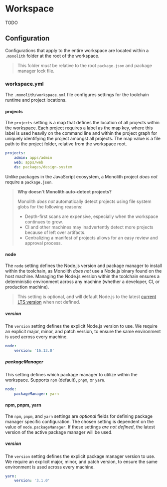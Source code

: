 # Workspace

TODO

## Configuration

Configurations that apply to the entire workspace are located within a `.monolith` folder at the
root of the workspace.

> This folder _must_ be relative to the root `package.json` and package manager lock file.

### workspace.yml

The `.monolith/workspace.yml` file configures settings for the toolchain runtime and project
locations.

#### projects

The `projects` setting is a map that defines the location of all projects within the workspace. Each
project requires a label as the map key, where this label is used heavily on the command line and
within the project graph for uniquely identifying the project amongst all projects. The map value is
a file path to the project folder, relative from the workspace root.

```yaml
projects:
	admin: apps/admin
	web: apps/web
	ds: packages/design-system
```

Unlike packages in the JavaScript ecosystem, a Monolith project _does not_ require a `package.json`.

> **Why doesn't Monolith auto-detect projects?**
>
> Monolith _does not_ automatically detect projects using file system globs for the following
> reasons:
>
> - Depth-first scans are expensive, especially when the workspace continues to grow.
> - CI and other machines may inadvertently detect more projects because of left over artifacts.
> - Centralizing a manifest of projects allows for an easy review and approval process.

#### node

The `node` setting defines the Node.js version and package manager to install within the toolchain,
as Monolith _does not_ use a Node.js binary found on the host machine. Managing the Node.js version
within the toolchain ensures a deterministic environment across any machine (whether a developer,
CI, or production machine).

> This setting is optional, and will default Node.js to the latest
> [current LTS version](https://nodejs.org/en/about/releases/) when not defined.

##### version

The `version` setting defines the explicit Node.js version to use. We require an explicit major,
minor, and patch version, to ensure the same environment is used across every machine.

```yaml
node:
	version: '16.13.0'
```

##### packageManager

This setting defines which package manager to utilize within the workspace. Supports `npm`
(default), `pnpm`, or `yarn`.

```yaml
node:
	packageManager: yarn
```

#### npm, pnpm, yarn

The `npm`, `pnpm`, and `yarn` settings are _optional_ fields for defining package manager specific
configuration. The chosen setting is dependent on the value of `node.packageManager`. If these
settings _are not defined_, the latest version of the active package manager will be used.

##### version

The `version` setting defines the explicit package manager version to use. We require an explicit
major, minor, and patch version, to ensure the same environment is used across every machine.

```yaml
yarn:
	version: '3.1.0'
```

